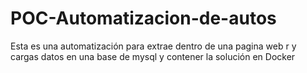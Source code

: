# POC-Automatizacion-de-autos
Esta es una automatización para extrae dentro de una pagina web r y cargas datos en una base de mysql y contener la solución en Docker
